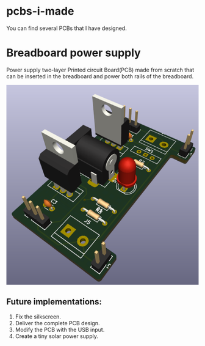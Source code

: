 # pcbs-i-made
You can find several PCBs that I have designed. 
# Breadboard power supply
Power supply two-layer Printed circuit Board(PCB) made from scratch that can be inserted in the breadboard and power both rails of the breadboard.

![Bread Board power supply](https://github.com/DmaslovDataProg/pcbs-i-made/blob/main/BreadBoardPowerSupply/breadBoardRoted3D.png)

## Future implementations: 
1) Fix the silkscreen.
2) Deliver the complete PCB design.
3) Modify the PCB with the USB input.
4) Create a tiny solar power supply.

